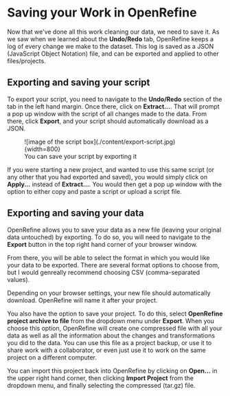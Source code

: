 # Saving your Work in OpenRefine
Now that we've done all this work cleaning our data, we need to save it. As we saw when we learned about the **Undo/Redo** tab, OpenRefine keeps a log of every change we make to the dataset. This log is saved as a JSON (JavaScript Object Notation) file, and can be exported and applied to other files/projects. 

## Exporting and saving your script

To export your script, you need to navigate to the **Undo/Redo** section of the tab in the left hand margin. Once there, click on **Extract...**. That will prompt a pop up window with the script of all changes made to the data. From there, click **Export**, and your script should automatically download as a JSON.

<figure markdown='span'>    
    ![image of the script box](./content/export-script.jpg){width=800}
    <figcaption>You can save your script by exporting it</figcaption>
</figure>

If you were starting a new project, and wanted to use this same script (or any other that you had exported and saved), you would simply click on **Apply...** instead of **Extract...**. You would then get a pop up window with the option to either copy and paste a script or upload a script file. 

## Exporting and saving your data

OpenRefine allows you to save your data as a new file (leaving your original data untouched) by exporting. To do so, you will need to navigate to the **Export** button in the top right hand corner of your browser window. 

From there, you will be able to select the format in which you would like your data to be exported. There are several format options to choose from, but I would genreally recommend choosing CSV (comma-separated values). 

Depending on your browser settings, your new file should automatically download. OpenRefine will name it after your project. 

You also have the option to save your project. To do this, select **OpenRefine project archive to file** from the dropdown menu under **Export**. When you choose this option, OpenRefine will create one compressed file with all your data as well as all the information about the changes and transformations you did to the data. You can use this file as a project backup, or use it to share work with a collaborator, or even just use it to work on the same project on a different computer. 

You can import this project back into OpenRefine by clicking on **Open...** in the upper right hand corner, then clicking **Import Project** from the dropdown menu, and finally selecting the compressed (tar.gz) file. 